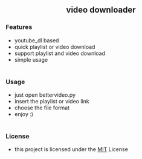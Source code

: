 ## <center>video downloader</center>

### Features
   - youtube_dl based
   - quick playlist or video download
   - support playlist and video download
   - simple usage
    <br>
    <br>

### Usage
   - just open bettervideo.py
   - insert the playlist or video link
   - choose the file format
   - enjoy :)
    <br>
    <br>

### License

   - this project is licensed under the [MIT](LICENSE) License

